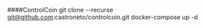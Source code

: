 ####ControlCoin
    git clone --recurse git@github.com:castroneto/controlcoin.git
    docker-compose up -d
